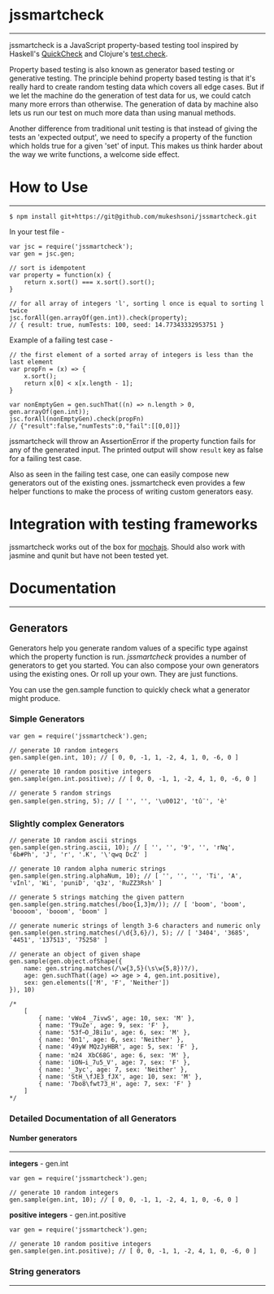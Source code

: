 # jssmartcheck
---
jssmartcheck is a JavaScript property-based testing tool inspired by Haskell's [QuickCheck](https://wiki.haskell.org/Introduction_to_QuickCheck1) and Clojure's [test.check](https://github.com/clojure/test.check).

Property based testing is also known as generator based testing or generative testing. The principle behind property based testing is that it's really hard to create random testing data which covers all edge cases. But if we let the machine do the generation of test data for us, we could catch many more errors than otherwise. The generation of data by machine also lets us run our test on much more data than using manual methods.

Another difference from traditional unit testing is that instead of giving the tests an 'expected output', we need to specify a property of the function which holds true for a given 'set' of input. This makes us think harder about the way we write functions, a welcome side effect.

# How to Use
---
```
$ npm install git+https://git@github.com/mukeshsoni/jssmartcheck.git
```

In your test file - 

```
var jsc = require('jssmartcheck');
var gen = jsc.gen;

// sort is idempotent
var property = function(x) {
	return x.sort() === x.sort().sort();
}

// for all array of integers 'l', sorting l once is equal to sorting l twice
jsc.forAll(gen.arrayOf(gen.int)).check(property);
// { result: true, numTests: 100, seed: 14.77343332953751 }

```

Example of a failing test case - 

```
// the first element of a sorted array of integers is less than the last element
var propFn = (x) => {
    x.sort();
    return x[0] < x[x.length - 1];
}

var nonEmptyGen = gen.suchThat((n) => n.length > 0, gen.arrayOf(gen.int));
jsc.forAll(nonEmptyGen).check(propFn)
// {"result":false,"numTests":0,"fail":[[0,0]]} 
```

jssmartcheck will throw an AssertionError if the property function fails for any of the generated input. The printed output will show `result` key as false for a failing test case.

Also as seen in the failing test case, one can easily compose new generators out of the existing ones. jssmartcheck even provides a few helper functions to make the process of writing custom generators easy.

# Integration with testing frameworks
jssmartcheck works out of the box for [mochajs](http://mochajs.org/). Should also work with jasmine and qunit but have not been tested yet.

# Documentation
---

## Generators
Generators help you generate random values of a specific type against which the property function is run. *jssmartcheck* provides a number of generators to get you started. You can also compose your own generators using the existing ones. Or roll up your own. They are just functions.

You can use the gen.sample function to quickly check what a generator might produce.

### Simple Generators
```
var gen = require('jssmartcheck').gen;

// generate 10 random integers
gen.sample(gen.int, 10); // [ 0, 0, -1, 1, -2, 4, 1, 0, -6, 0 ]

// generate 10 random positive integers
gen.sample(gen.int.positive); // [ 0, 0, -1, 1, -2, 4, 1, 0, -6, 0 ]

// generate 5 random strings
gen.sample(gen.string, 5); // [ '', '', '\u0012', 'tû¨', 'è' 

```

### Slightly complex Generators
```
// generate 10 random ascii strings
gen.sample(gen.string.ascii, 10); // [ '', '', '9', '', 'rNq', '6b#Ph', 'J', 'r', '.K', '\'qwq DcZ' ]

// generate 10 random alpha numeric strings
gen.sample(gen.string.alphaNum, 10); // [ '', '', '', 'Ti', 'A', 'vInl', 'Wi', 'puniD', 'q3z', 'RuZZ3Rsh' ]

// generate 5 strings matching the given pattern
gen.sample(gen.string.matches(/boo{1,3}m/)); // [ 'boom', 'boom', 'boooom', 'booom', 'boom' ]

// generate numeric strings of length 3-6 characters and numeric only
gen.sample(gen.string.matches(/\d{3,6}/), 5); // [ '3404', '3685', '4451', '137513', '75258' ]

// generate an object of given shape
gen.sample(gen.object.ofShape({
    name: gen.string.matches(/\w{3,5}(\s\w{5,8})?/),
    age: gen.suchThat((age) => age > 4, gen.int.positive),
    sex: gen.elements(['M', 'F', 'Neither'])
}), 10)

/*
    [ 
        { name: 'vWo4 _7ivwS', age: 10, sex: 'M' },
        { name: 'T9uZe', age: 9, sex: 'F' },
        { name: '53f O_JBi1u', age: 6, sex: 'M' },
        { name: '0n1', age: 6, sex: 'Neither' },
        { name: '49yW MQzJyHBR', age: 5, sex: 'F' },
        { name: 'm24　XbC68G', age: 6, sex: 'M' },
        { name: 'iON i_7u5_V', age: 7, sex: 'F' },
        { name: '_3yc', age: 7, sex: 'Neither' },
        { name: 'StH_\fJE3_fJX', age: 10, sex: 'M' },
        { name: '7bo8\fwt73_H', age: 7, sex: 'F' } 
    ]
*/
```

### Detailed Documentation of all Generators
#### Number generators
---
**integers** - gen.int

```
var gen = require('jssmartcheck').gen;

// generate 10 random integers
gen.sample(gen.int, 10); // [ 0, 0, -1, 1, -2, 4, 1, 0, -6, 0 ]

```

**positive integers** - gen.int.positive
```
var gen = require('jssmartcheck').gen;

// generate 10 random positive integers
gen.sample(gen.int.positive); // [ 0, 0, -1, 1, -2, 4, 1, 0, -6, 0 ]
```
### String generators
---
